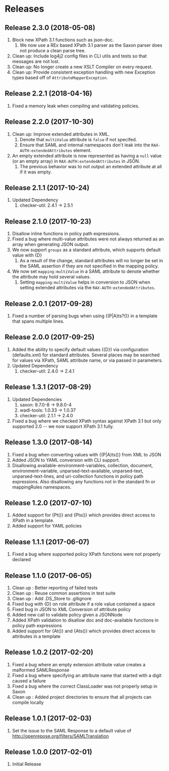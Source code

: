 # Releases #
## Release 2.3.0 (2018-05-08) ##
1. Block new XPath 3.1 functions such as json-doc.
   1. We now use a REx based XPath 3.1 parser as the Saxon parser does not produce a clean parse tree.
1. Clean up: Include log4j2 config files in CLI utils and tests so that messages are not lost.
1. Clean up: No longer create a new XSLT Compiler on every request.
1. Clean up: Provide consistent exception handling with new Exception types based off of `AttributeMapperException`.

## Release 2.2.1 (2018-04-16) ##
1. Fixed a memory leak when compiling and validating policies.

## Release 2.2.0 (2017-10-30) ##
1. Clean up: Improve extended attributes in XML.
   1. Denote that `multiValue` attribute is `false` if not specifed.
   1. Ensure that SAML and internal namespaces don't leak into the `RAX-AUTH:extendedAttributes` element.
1. An empty extended attribute is now represented as having a `null` value (or an empty array) in `RAX-AUTH:extendedAttributes` in JSON.
   1. The previous behavior was to not output an extended attribute at all if it was empty.

## Release 2.1.1 (2017-10-24) ##
1. Updated Dependency
    1. checker-util: 2.4.1 → 2.5.1

## Release 2.1.0 (2017-10-23) ##
1. Disallow inline functions in policy path expressions.
1. Fixed a bug where multi-value attributes were not always returned as an array when generating JSON output.
1. We now support `groups` as a standard attribute, which supports default value with {D}
   1. As a result of the change, standard attributes will no longer be set in the SAML assertion if they are not specified in the mapping policy.
1. We now set `mapping:multiValue` in a SAML attribute to denote whether the attribute may hold several values.
   1. Setting `mapping:multiValue` helps in conversion to JSON when setting extended attributes via the `RAX-AUTH:extendedAttributes`.

## Release 2.0.1 (2017-09-28) ##
1. Fixed a number of parsing bugs when using {(P|A)ts?()} in a template that spans multiple lines.

## Release 2.0.0 (2017-09-25) ##
1. Added the ability to specify default values ({D}) via configuration (defaults.xml) for standard attributes. Several places may be searched for values via XPath, SAML attribute name, or via passed in parameters.
1. Updated Dependency
    1. checker-util: 2.4.0 → 2.4.1

## Release 1.3.1 (2017-08-29) ##
1. Updated Dependencies
    1. saxon: 9.7.0-8 → 9.8.0-4
    1. wadl-tools: 1.0.33 → 1.0.37
    1. checker-util: 2.1.1 → 2.4.0
1. Fixed a bug where we checked XPath syntax against XPath 3.1 but only supported 2.0 -- we now support XPath 3.1 fully.

## Release 1.3.0 (2017-08-14) ##
1. Fixed a bug when converting values with {(P|A)ts()} from XML to JSON
1. Added JSON to YAML conversion with CLI support.
1. Disallowing available-environment-variables, collection, document, environment-variable, unparsed-text-available, unparsed-text, unparsed-text-lines, and uri-collection functions in policy path expressions.
   Also disallowing any functions not in the standard fn or mappingRules namespaces.

## Release 1.2.0 (2017-07-10) ##
1. Added support for {Pt()} and {Pts()} which provides direct access to XPath in a template.
1. Added support for YAML policies

## Release 1.1.1 (2017-06-07) ##
1. Fixed a bug where supported policy XPath functions were not properly declared

## Release 1.1.0 (2017-06-05) ##
1. Clean up : Better reporting of failed tests
1. Clean up : Reuse common assertions in test suite
1. Clean up : Add .DS_Store to .gitignore
1. Fixed bug with {D} on role attribute if a role value contained a space
1. Fixed bug in JSON to XML Conversion of attribute policy
1. Added new call to validate policy given a JSONNode
1. Added XPath validation to disallow doc and doc-available functions in policy path expressions
1. Added support for {At()} and {Ats()} which provides direct access to attributes in a template

## Release 1.0.2 (2017-02-20) ##
1. Fixed a bug where an empty extension attribute value creates a malformed SAMLResponse
1. Fixed a bug where specifying an attribute name that started with a digit caused a failure
1. Fixed a bug where the correct ClassLoader was not properly setup in Saxon
1. Clean up : Added project directories to ensure that all projects can compile locally

## Release 1.0.1 (2017-02-03) ##
1. Set the issue to the SAML Response to a default value of http://openrepose.org/filters/SAMLTranslation

## Release 1.0.0 (2017-02-01) ##
1. Initial Release

